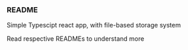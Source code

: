 ### README

Simple Typescipt react app, with file-based storage system

Read respective READMEs to understand more
